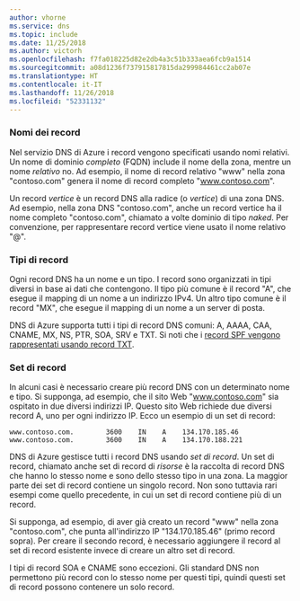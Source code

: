 ```yaml
---
author: vhorne
ms.service: dns
ms.topic: include
ms.date: 11/25/2018
ms.author: victorh
ms.openlocfilehash: f7fa018225d82e2db4a3c51b333aea6fcb9a1514
ms.sourcegitcommit: a08d1236f737915817815da299984461cc2ab07e
ms.translationtype: HT
ms.contentlocale: it-IT
ms.lasthandoff: 11/26/2018
ms.locfileid: "52331132"
---
```

### <a name="record-names"></a>Nomi dei record

Nel servizio DNS di Azure i record vengono specificati usando nomi relativi. Un nome di dominio *completo* (FQDN) include il nome della zona, mentre un nome *relativo* no. Ad esempio, il nome di record relativo "www" nella zona "contoso.com" genera il nome di record completo "www.contoso.com".

Un record *vertice* è un record DNS alla radice (o *vertice*) di una zona DNS. Ad esempio, nella zona DNS "contoso.com", anche un record vertice ha il nome completo "contoso.com", chiamato a volte dominio di tipo *naked*.  Per convenzione, per rappresentare record vertice viene usato il nome relativo "\@".

### <a name="record-types"></a>Tipi di record

Ogni record DNS ha un nome e un tipo. I record sono organizzati in tipi diversi in base ai dati che contengono. Il tipo più comune è il record "A", che esegue il mapping di un nome a un indirizzo IPv4. Un altro tipo comune è il record "MX", che esegue il mapping di un nome a un server di posta.

DNS di Azure supporta tutti i tipi di record DNS comuni: A, AAAA, CAA, CNAME, MX, NS, PTR, SOA, SRV e TXT. Si noti che i [record SPF vengono rappresentati usando record TXT](../articles/dns/dns-zones-records.md#spf-records).

### <a name="record-sets"></a>Set di record

In alcuni casi è necessario creare più record DNS con un determinato nome e tipo. Si supponga, ad esempio, che il sito Web "www.contoso.com" sia ospitato in due diversi indirizzi IP. Questo sito Web richiede due diversi record A, uno per ogni indirizzo IP. Ecco un esempio di un set di record:

    www.contoso.com.        3600    IN    A    134.170.185.46
    www.contoso.com.        3600    IN    A    134.170.188.221

DNS di Azure gestisce tutti i record DNS usando *set di record*. Un set di record, chiamato anche set di record di *risorse* è la raccolta di record DNS che hanno lo stesso nome e sono dello stesso tipo in una zona. La maggior parte dei set di record contiene un singolo record. Non sono tuttavia rari esempi come quello precedente, in cui un set di record contiene più di un record.

Si supponga, ad esempio, di aver già creato un record "www" nella zona "contoso.com", che punta all'indirizzo IP "134.170.185.46" (primo record sopra).  Per creare il secondo record, è necessario aggiungere il record al set di record esistente invece di creare un altro set di record.

I tipi di record SOA e CNAME sono eccezioni. Gli standard DNS non permettono più record con lo stesso nome per questi tipi, quindi questi set di record possono contenere un solo record.